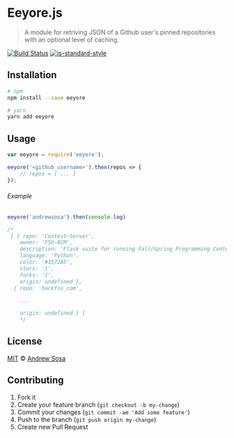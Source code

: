 # Eeyore.js

> A module for retriving JSON of a Github user's pinned repositories with an optional level of caching.

[![Build Status](https://secure.travis-ci.org/andrewsosa001/Eeyore-js.svg?branch=master)](https://travis-ci.org/andrewsosa001/Eeyore-js)
[![js-standard-style](https://img.shields.io/badge/code%20style-standard-brightgreen.svg?style=flat)](https://github.com/feross/standard)


## Installation

```bash
# npm
npm install --save eeyore

# yarn
yarn add eeyore
```


## Usage

```javascript
var eeyore = require('eeyore');

eeyore('<github_username>').then(repos => {
    // repos = [ ... ]
});
```

###### Example

```javascript
eeyore('andrewsosa').then(console.log)

/*
 [ { repo: 'Contest-Server',
    owner: 'FSU-ACM',
    description: 'Flask suite for running Fall/Spring Programming Contests',
    language: 'Python',
    color: '#3572A5',
    stars: '1',
    forks: '1',
    origin: undefined },
  { repo: 'hackfsu_com',

    ...

    origin: undefined } ]
    */
```


## License

[MIT](LICENSE) © [Andrew Sosa](http://andrewsosa.com)


## Contributing

1. Fork it
2. Create your feature branch (`git checkout -b my-change`)
3. Commit your changes (`git commit -am 'Add some feature'`)
4. Push to the branch (`git push origin my-change`)
5. Create new Pull Request
